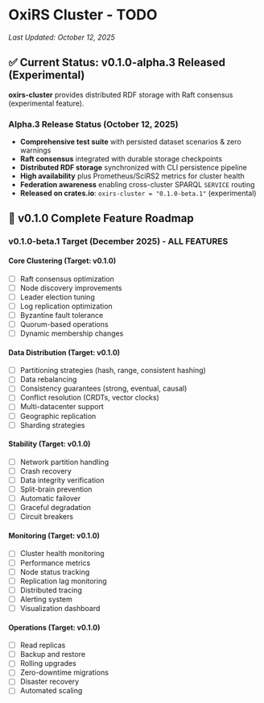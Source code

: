 # OxiRS Cluster - TODO

*Last Updated: October 12, 2025*

## ✅ Current Status: v0.1.0-alpha.3 Released (Experimental)

**oxirs-cluster** provides distributed RDF storage with Raft consensus (experimental feature).

### Alpha.3 Release Status (October 12, 2025)
- **Comprehensive test suite** with persisted dataset scenarios & zero warnings
- **Raft consensus** integrated with durable storage checkpoints
- **Distributed RDF storage** synchronized with CLI persistence pipeline
- **High availability** plus Prometheus/SciRS2 metrics for cluster health
- **Federation awareness** enabling cross-cluster SPARQL `SERVICE` routing
- **Released on crates.io**: `oxirs-cluster = "0.1.0-beta.1"` (experimental)

## 🎯 v0.1.0 Complete Feature Roadmap

### v0.1.0-beta.1 Target (December 2025) - ALL FEATURES

#### Core Clustering (Target: v0.1.0)
- [ ] Raft consensus optimization
- [ ] Node discovery improvements
- [ ] Leader election tuning
- [ ] Log replication optimization
- [ ] Byzantine fault tolerance
- [ ] Quorum-based operations
- [ ] Dynamic membership changes

#### Data Distribution (Target: v0.1.0)
- [ ] Partitioning strategies (hash, range, consistent hashing)
- [ ] Data rebalancing
- [ ] Consistency guarantees (strong, eventual, causal)
- [ ] Conflict resolution (CRDTs, vector clocks)
- [ ] Multi-datacenter support
- [ ] Geographic replication
- [ ] Sharding strategies

#### Stability (Target: v0.1.0)
- [ ] Network partition handling
- [ ] Crash recovery
- [ ] Data integrity verification
- [ ] Split-brain prevention
- [ ] Automatic failover
- [ ] Graceful degradation
- [ ] Circuit breakers

#### Monitoring (Target: v0.1.0)
- [ ] Cluster health monitoring
- [ ] Performance metrics
- [ ] Node status tracking
- [ ] Replication lag monitoring
- [ ] Distributed tracing
- [ ] Alerting system
- [ ] Visualization dashboard

#### Operations (Target: v0.1.0)
- [ ] Read replicas
- [ ] Backup and restore
- [ ] Rolling upgrades
- [ ] Zero-downtime migrations
- [ ] Disaster recovery
- [ ] Automated scaling